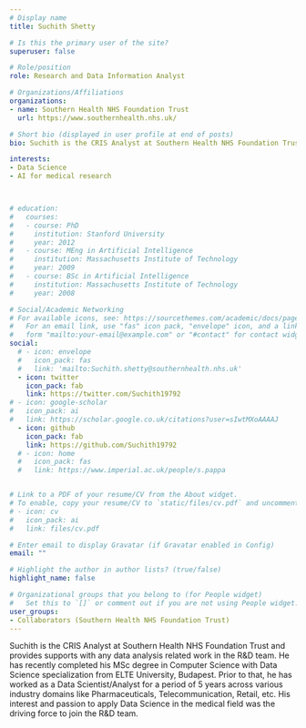 ```yaml
---
# Display name
title: Suchith Shetty 

# Is this the primary user of the site?
superuser: false

# Role/position
role: Research and Data Information Analyst

# Organizations/Affiliations
organizations:
- name: Southern Health NHS Foundation Trust
  url: https://www.southernhealth.nhs.uk/

# Short bio (displayed in user profile at end of posts)
bio: Suchith is the CRIS Analyst at Southern Health NHS Foundation Trust and provides supports with any data analysis related work in the R&D team. He has recently completed his MSc degree in Computer Science with Data Science specialization from ELTE University, Budapest. Prior to that, he has worked as a Data Scientist/Analyst for a period of 5 years across various industry domains like Pharmaceuticals, Telecommunication, Retail, etc. His interest and passion to apply Data Science in the medical field was the driving force to join the R&D team.

interests:
- Data Science
- AI for medical research



# education:
#   courses:
#   - course: PhD 
#     institution: Stanford University
#     year: 2012
#   - course: MEng in Artificial Intelligence
#     institution: Massachusetts Institute of Technology
#     year: 2009
#   - course: BSc in Artificial Intelligence
#     institution: Massachusetts Institute of Technology
#     year: 2008

# Social/Academic Networking
# For available icons, see: https://sourcethemes.com/academic/docs/page-builder/#icons
#   For an email link, use "fas" icon pack, "envelope" icon, and a link in the
#   form "mailto:your-email@example.com" or "#contact" for contact widget.
social:
  # - icon: envelope
  #   icon_pack: fas
  #   link: 'mailto:Suchith.shetty@southernhealth.nhs.uk'
  - icon: twitter
    icon_pack: fab
    link: https://twitter.com/Suchith19792
# - icon: google-scholar
#   icon_pack: ai
#   link: https://scholar.google.co.uk/citations?user=sIwtMXoAAAAJ
  - icon: github
    icon_pack: fab
    link: https://github.com/Suchith19792
  # - icon: home
  #   icon_pack: fas
  #   link: https://www.imperial.ac.uk/people/s.pappa


# Link to a PDF of your resume/CV from the About widget.
# To enable, copy your resume/CV to `static/files/cv.pdf` and uncomment the lines below.
# - icon: cv
#   icon_pack: ai
#   link: files/cv.pdf

# Enter email to display Gravatar (if Gravatar enabled in Config)
email: ""

# Highlight the author in author lists? (true/false)
highlight_name: false

# Organizational groups that you belong to (for People widget)
#   Set this to `[]` or comment out if you are not using People widget.
user_groups:
- Collaborators (Southern Health NHS Foundation Trust)
---
```

Suchith is the CRIS Analyst at Southern Health NHS Foundation Trust and provides supports with any data analysis related work in the R&D team. He has recently completed his MSc degree in Computer Science with Data Science specialization from ELTE University, Budapest. Prior to that, he has worked as a Data Scientist/Analyst for a period of 5 years across various industry domains like Pharmaceuticals, Telecommunication, Retail, etc. His interest and passion to apply Data Science in the medical field was the driving force to join the R&D team.